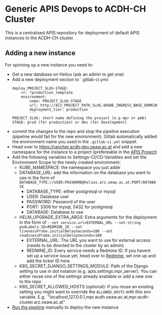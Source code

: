 # Generic APIS Devops to ACDH-CH Cluster
This is a centralised APIS repository for deployment of default APIS instances to the ACDH-CH cluster.

## Adding a new instance
For spinning up a new instance you need to:
* Get a new database on Helios (ask an admin to get one)
* Add a new deployment section to `.gitlab-ci.yml:
    ```
    deploy_PROJECT_SLUG-STAGE:
        <<: *production_template
        environment:
            name: PROJECT_SLUG-STAGE
            url: http://$CI_PROJECT_PATH_SLUG.$KUBE_INGRESS_BASE_DOMAIN
            deployment_tier: production
            ```
    PROJECT_SLUG: short name defining the project (e.g mpr or pmb)
    STAGE: prod (for production) or dev (for development)
* commit the changes to the repo and stop the pipeline execution (pipeline would fail for the new environment). Gitlab automatically added the environment name you used in the `.gitlab-ci.yml` snippet.
* Head over to https://rancher.acdh-dev.oeaw.ac.at and add a new namespace for the instance to a project (prefereable in the [APIS Project](https://rancher.acdh-dev.oeaw.ac.at/p/c-zdbh8:p-d4v6m/ns))
* Add the following variables to Settings-CI/CD-Variables and set the Environment Scope to the newly created environment:
    - KUBE_NAMESPACE: the namespace you just adde`
    - DATABASE_URL: add the information on the database you want to use in the form of `DATABASE_TYPE://USER:PASSWORD@helios.arz.oeaw.ac.at:PORT/DATABASE`
        - DATABASE_TYPE: either postgresql or mysql
        - USER: Database user
        - PASSWORD: Password of the user
        - PORT: 3306 for mysql, 5432 for postgresql
        - DATABASE: Database to use
    - HELM_UPGRADE_EXTRA_ARGS: Extra arguments for the deployment in the form of `--set service.url=EXTERNAL_URL --set-string podLabels.ID=REDMINE_ID --set livenessProbe.initialDelaySeconds=180 --set readinessProbe.initialDelaySeconds=180`
        - EXTERNAL_URL: The URL you want to use for external access (needs to be directed to the cluster by an admin)
        - REDMINE_ID: Every service needs a Redmine ID. If you havent set up a service issue yet, head over to [Redmine](https://redmine.acdh.oeaw.ac.at/), set one up and add the ticker ID here.
    - K8S_SECRET_DJANGO_SETTINGS_MODULE: Path of the Django setting to use in dot notation (e.g. apis.settings.mpr_server). You can either reuse one of the settings already available or add a new one to the repo
    - K8S_SECRET_ALLOWED_HOSTS (optional): If you reuse an existing setting you might want to override the `ALLOWED_HOSTS` with this env variable. E.g. `"localhost,127.0.0.1,mpr.acdh.oeaw.ac.at,mpr.acdh-cluster.arz.oeaw.ac.at"
* [Run the pipeline](https://gitlab.com/acdh-oeaw/apis/apis-devops/-/pipelines/new) manually to deploy the new instance